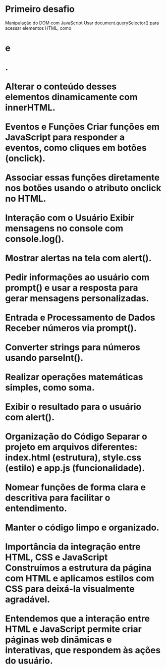 # Primeiro desafio

Manipulação do DOM com JavaScript
Usar document.querySelector() para acessar elementos HTML, como <h1> e <p>.

Alterar o conteúdo desses elementos dinamicamente com innerHTML.

Eventos e Funções
Criar funções em JavaScript para responder a eventos, como cliques em botões (onclick).

Associar essas funções diretamente nos botões usando o atributo onclick no HTML.

Interação com o Usuário
Exibir mensagens no console com console.log().

Mostrar alertas na tela com alert().

Pedir informações ao usuário com prompt() e usar a resposta para gerar mensagens personalizadas.

Entrada e Processamento de Dados
Receber números via prompt().

Converter strings para números usando parseInt().

Realizar operações matemáticas simples, como soma.

Exibir o resultado para o usuário com alert().

Organização do Código
Separar o projeto em arquivos diferentes: index.html (estrutura), style.css (estilo) e app.js (funcionalidade).

Nomear funções de forma clara e descritiva para facilitar o entendimento.

Manter o código limpo e organizado.

Importância da integração entre HTML, CSS e JavaScript
Construímos a estrutura da página com HTML e aplicamos estilos com CSS para deixá-la visualmente agradável.

Entendemos que a interação entre HTML e JavaScript permite criar páginas web dinâmicas e interativas, que respondem às ações do usuário.